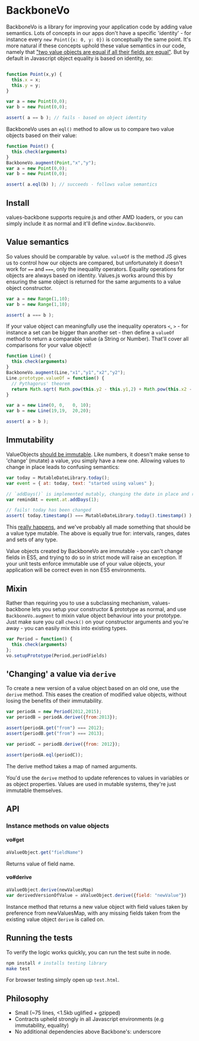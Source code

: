 # BackboneVo

BackboneVo is a library for improving your application code by adding value semantics. Lots of concepts in our apps don't have a specific 'identity' - for instance every `new Point({x: 0, y: 0})` is conceptually the same point. It's more natural if these concepts uphold these value semantics in our code, namely that ["two value objects are equal if all their fields are equal"](http://martinfowler.com/bliki/ValueObject.html). But by default in Javascript object equality is based on identity, so:

```javascript

function Point(x,y) {
  this.x = x;
  this.y = y;
}

var a = new Point(0,0);
var b = new Point(0,0);

assert( a == b ); // fails - based on object identity
```

BackboneVo uses an `eql()` method to allow us to compare two value objects based on their value:

```javascript
function Point() {
  this.check(arguments)
}
BackboneVo.augment(Point,"x","y");
var a = new Point(0,0);
var b = new Point(0,0);

assert( a.eql(b) ); // succeeds - follows value semantics
```

## Install

values-backbone supports require.js and other AMD loaders, or you can simply include it as normal and it'll define `window.BackboneVo`.

## Value semantics

So values should be comparable by value. `valueOf` is the method JS gives us to control how our objects are compared, but unfortunately it doesn't work for `==` and `===`, only the inequality operators. Equality operations for objects are always based on identity. Values.js works around this by ensuring the same object is returned for the same arguments to a value object constructor.

```javascript
var a = new Range(1,10);
var b = new Range(1,10);

assert( a === b );
```

If your value object can meaningfully use the inequality operators `<`, `>` - for instance a set can be bigger than another set - then define a `valueOf` method to return a comparable value (a String or Number). That'll cover all comparisons for your value object!


```javascript
function Line() {
  this.check(arguments)
}
BackboneVo.augment(Line,"x1","y1","x2","y2");
Line.prototype.valueOf = function() {
  // Pythagorus' theorem
  return Math.sqrt( Math.pow(this.y2 - this.y1,2) + Math.pow(this.x2 - this.x1,2) );
}

var a = new Line(0, 0,   0, 10);
var b = new Line(19,19,  20,20);

assert( a > b );
```

## Immutability

ValueObjects [should be immutable](http://c2.com/cgi/wiki?ValueObjectsShouldBeImmutable). Like numbers, it doesn't make sense to 'change' (mutate) a value, you simply have a new one. Allowing values to change in place leads to confusing semantics:

```javascript
var today = MutableDateLibrary.today();
var event = { at: today, text: "started using values" };

// `addDays()` is implemented mutably, changing the date in place and returning it
var remindAt = event.at.addDays(1);

// fails! today has been changed
assert( today.timestamp() === MutableDateLibrary.today().timestamp() );
```

This [really happens](http://arshaw.com/xdate/#Adding), and we've probably all made something that should be a value type mutable. The above is equally true for: intervals, ranges, dates and sets of any type.

Value objects created by BackboneVo are immutable - you can't change fields in ES5, and trying to do so in strict mode will raise an exception. If your unit tests enforce immutable use of your value objects, your application will be correct even in non ES5 environments.

## Mixin

Rather than requiring you to use a subclassing mechanism, values-backbone lets you setup your constructor & prototype as normal, and use `BackboneVo.augment` to mixin value object behaviour into your prototype. Just make sure you call `check()` on your constructor arguments and you're away - you can easily mix this into existing types.

```javascript
var Period = function() {
  this.check(arguments)
};
vo.setupPrototype(Period,periodFields)
```

## 'Changing' a value via `derive`

<a id="derive"></a>

To create a new version of a value object based on an old one, use the `derive` method. This eases the creation of modified value objects, without losing the benefits of their immutability.

```javascript
var periodA = new Period(2012,2015);
var periodB = periodA.derive({from:2013});

assert(periodA.get("from") === 2012);
assert(periodB.get("from") === 2013);

var periodC = periodB.derive({from: 2012});

assert(periodA.eql(periodC));
```

The derive method takes a map of named arguments.

You'd use the `derive` method to update references to values in variables or as object properties. Values are used in mutable systems, they're just immutable themselves.

## API

### Instance methods on value objects

#### vo#get

```javascript
aValueObject.get("fieldName")
```

Returns value of field name.

#### vo#derive

```javascript
aValueObject.derive(newValuesMap)
var derivedVersionOfValue = aValueObject.derive({field: "newValue"})
```

Instance method that returns a new value object with field values taken by preference from newValuesMap, with any missing fields taken from the existing value object `derive` is called on.

## Running the tests

To verify the logic works quickly, you can run the test suite in node.

```bash
npm install # installs testing library
make test
```

For browser testing simply open up `test.html`.

## Philosophy

- Small (~75 lines, <1.5kb uglified + gzipped)
- Contracts upheld strongly in all Javascript environments (e.g immutability, equality)
- No additional dependencies above Backbone's: underscore
